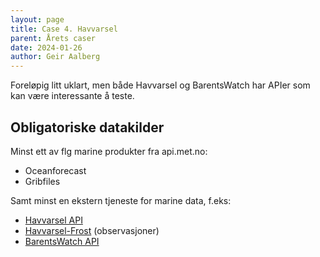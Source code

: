 ```yaml
---
layout: page
title: Case 4. Havvarsel
parent: Årets caser
date: 2024-01-26
author: Geir Aalberg
---
```


Foreløpig litt uklart, men både Havvarsel og BarentsWatch har APIer som kan være interessante å teste.

## Obligatoriske datakilder

Minst ett av flg marine produkter fra api.met.no:

- Oceanforecast
- Gribfiles

Samt minst en ekstern tjeneste for marine data, f.eks:

- [Havvarsel API](https://api.havvarsel.no/apis/duapi/havvarsel/v2/swagger-ui.html)
- [Havvarsel-Frost](https://havvarsel-frost.met.no/docs/apirefbasic#/obs%2Fbadevann/obsBadevannGet) (observasjoner)
- [BarentsWatch API](https://www.barentswatch.no/artikler/apnedata/)
